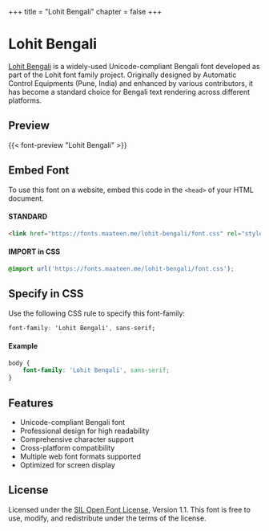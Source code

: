 +++
title = "Lohit Bengali"
chapter = false
+++

# Lohit Bengali

[Lohit Bengali](https://github.com/pravins/lohit/tree/master/bengali) is a widely-used Unicode-compliant Bengali font developed as part of the Lohit font family project. Originally designed by Automatic Control Equipments (Pune, India) and enhanced by various contributors, it has become a standard choice for Bengali text rendering across different platforms.

## Preview

{{< font-preview "Lohit Bengali" >}}

## Embed Font

To use this font on a website, embed this code in the `<head>` of your HTML document.

#### STANDARD

```html
<link href="https://fonts.maateen.me/lohit-bengali/font.css" rel="stylesheet">
```

#### IMPORT in CSS

```css
@import url('https://fonts.maateen.me/lohit-bengali/font.css');
```

## Specify in CSS

Use the following CSS rule to specify this font-family:

```css
font-family: 'Lohit Bengali', sans-serif;
```

#### Example

```css
body {
    font-family: 'Lohit Bengali', sans-serif;
}
```

## Features
- Unicode-compliant Bengali font
- Professional design for high readability
- Comprehensive character support
- Cross-platform compatibility
- Multiple web font formats supported
- Optimized for screen display

## License
Licensed under the [SIL Open Font License](https://openfontlicense.org/open-font-license-official-text/), Version 1.1. This font is free to use, modify, and redistribute under the terms of the license.